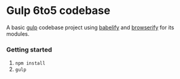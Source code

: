 Gulp 6to5 codebase
==================
A basic [gulp](https://github.com/gulpjs/gulp) codebase project using [babelify](https://github.com/babel/babelify) and [browserify](https://www.npmjs.com/package/browserify) for its modules.

### Getting started
1. `npm install`
2. `gulp`